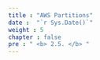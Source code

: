 ```yaml
---
title : "AWS Partitions"
date :  "`r Sys.Date()`" 
weight : 5 
chapter : false
pre : " <b> 2.5. </b> "
---
```

